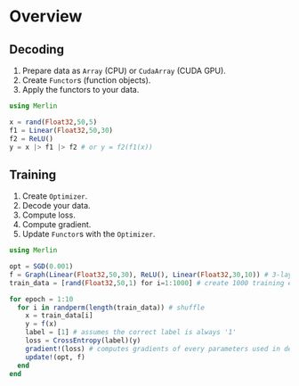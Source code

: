 # Overview

## Decoding
1. Prepare data as `Array` (CPU) or `CudaArray` (CUDA GPU).
1. Create `Functor`s (function objects).
1. Apply the functors to your data.

``` julia
using Merlin

x = rand(Float32,50,5)
f1 = Linear(Float32,50,30)
f2 = ReLU()
y = x |> f1 |> f2 # or y = f2(f1(x))
```

## Training
1. Create `Optimizer`.
1. Decode your data.
1. Compute loss.
1. Compute gradient.
1. Update `Functor`s with the `Optimizer`.

``` julia
using Merlin

opt = SGD(0.001)
f = Graph(Linear(Float32,50,30), ReLU(), Linear(Float32,30,10)) # 3-layer network
train_data = [rand(Float32,50,1) for i=1:1000] # create 1000 training examples of size: (50,1)

for epoch = 1:10
  for i in randperm(length(train_data)) # shuffle
    x = train_data[i]
    y = f(x)
    label = [1] # assumes the correct label is always '1'
    loss = CrossEntropy(label)(y)
    gradient!(loss) # computes gradients of every parameters used in decoding
    update!(opt, f)
  end
end
```
